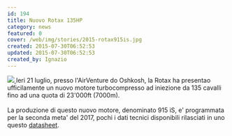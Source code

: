 ```yaml
---
id: 194
title: Nuovo Rotax 135HP
category: news
featured: 0
cover: /web/img/stories/2015-rotax915is.jpg
created: 2015-07-30T06:52:53
updated: 2015-07-30T06:52:53
created_by: Ignazio
---
```


<a href="/web/img/stories/2015-rotax915is.jpg" target="_blank">
    <img class="float-start mr-3 mb-4 w-[300px]" src="/web/img/stories/2015-rotax915is.jpg"/>
</a>
Ieri 21 luglio, presso l'AirVenture do Oshkosh, la Rotax ha presentao ufficilamente un nuovo motore turbocompresso ad iniezione da 135 cavalli fino ad una quota di 23'000ft (7000m).<br />
<br />
La produzione di questo nuovo motore, denominato 915 iS, e' programmata per la seconda meta' del 2017, pochi i dati tecnici disponibili rilasciati in uno questo
<a href="https://www.baialupo.com/docs/2015-rotax 915-is-datasheet-072015.pdf" target="_blank">datasheet</a>.
